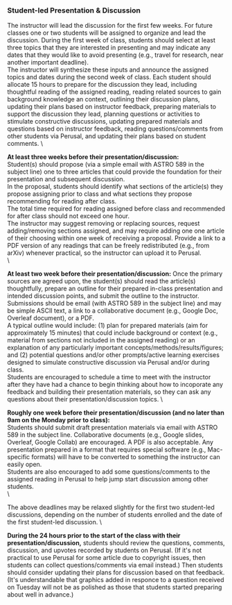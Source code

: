 ### Student-led Presentation & Discussion
The instructor will lead the discussion for the first few weeks.  For future classes one or two students will be assigned to organize and lead the discussion. 
During the first week of class, students should select at least three topics that they are interested in presenting and may indicate any dates that they would like to avoid presenting (e.g., travel for research, near another important deadline).  
The instructor will synthesize these inputs and announce the assigned topics and dates during the second week of class.
Each student should allocate 15 hours to prepare for the discussion they lead, including thoughtful reading of the assigned reading, reading related sources to gain background knowledge an context, outlining their discussion plans, updating their plans based on instructor feedback, preparing materials to support the discussion they lead, planning questions or activities to stimulate constructive discussions, updating prepared materials and questions based on instructor feedback, reading questions/comments from other students via Perusal, and updating their plans based on student comments.
\\

**At least three weeks before their presentation/discussion:**  
Student(s) should propose (via a simple email with ASTRO 589 in the subject line) one to three articles that could provide the foundation for their presentation and subsequent discussion.  
In the proposal, students should identify what sections of the article(s) they propose assigning prior to class and what sections they propose recommending for reading after class.  
The total time required for reading assigned before class and recommended for after class should not exceed one hour.  
The instructor may suggest removing or replacing sources, request adding/removing sections assigned, and may require adding one one article of their choosing within one week of receiving a proposal.
Provide a link to a PDF version of any readings that can be freely redistributed (e.g., from arXiv) whenever practical, so the instructor can upload it to Perusal.    
\\

**At least two week before their presentation/discussion:** 
Once the primary sources are agreed upon, the student(s) should read the article(s) thoughtfully, prepare an outline for their prepared in-class presentation and intended discussion points, and submit the outline to the instructor.   
Submissions should be email (with ASTRO 589 in the subject line) and may be simple ASCII text, a link to a collaborative document (e.g., Google Doc, Overleaf document), or a PDF.  
A typical outline would include: (1) plan for prepared materials (aim for approximately 15 minutes) that could include background or context (e.g., material from sections not included in the assigned reading) or an explanation of any particularly important concepts/methods/results/figures; and (2) potential questions and/or other prompts/active learning exercises designed to simulate constructive discussion via Perusal and/or during class.  
Students are encouraged to schedule a time to meet with the instructor after they have had a chance to begin thinking about how to incoporate any feedback and building their presentation materials, so they can ask any questions about their presentation/discussion topics.
\\

**Roughly one week before their presentation/discussion (and no later than 9am on the Monday prior to class):**  
Students should submit draft presentation materials via email with ASTRO 589 in the subject line.  Collaborative documents (e.g., Google slides, Overleaf, Google Collab) are encouraged.  A PDF is also acceptable.  Any presentation prepared in a format that requires special software (e.g., Mac-specific formats) will have to be converted to something the instructor can easily open.  
Students are also encouraged to add some questions/comments to the assigned reading in Perusal to help jump start discussion among other students.  
\\

The above deadlines may be relaxed slightly for the first two student-led discussions, depending on the number of students enrolled and the date of the first student-led discussion.
\\

**During the 24 hours prior to the start of the class with their presentation/discussion,** students should review the questions, comments, discussion, and upvotes recorded by students on Perusal.  (If it's not practical to use Perusal for some article due to copyright issues, then students can collect questions/comments via email instead.)  Then students should consider updating their plans for discussion based on that feedback.  (It's understandable that graphics added in responce to a question received on Tuesday will not be as polished as those that students started preparing about well in advance.)
